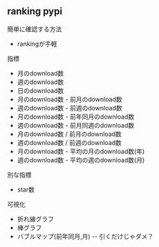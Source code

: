 ## ranking pypi

簡単に確認する方法

- rankingが手軽

指標

- 月のdownload数
- 週のdownload数
- 日のdownload数
- 月のdownload数 - 前月のdownload数
- 週のdownload数 - 前週のdownload数
- 月のdownload数 - 前年同月のdownload数
- 週のdownload数 - 前月同週のdownload数
- 月のdownload数 / 前月のdownload数
- 週のdownload数 / 前週のdownload数
- 月のdownload数 - 平均の月のdownload数(年)
- 週のdownload数 - 平均の週のdownload数(月)

別な指標

- star数

可視化

- 折れ線グラフ
- 棒グラフ
- バブルマップ(前年同月,月) -- 引くだけじゃダメ？
